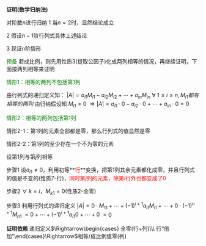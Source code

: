 **证明(数学归纳法)**

对阶数$n$进行归纳
1 当$n=2$时，显然结论成立

2 假设$n-1$阶行列式具体上述结论

3 现证$n$阶情形

<font color=green>预备</font>
若成比例，则先用性质3(提取公因子)化成两列相等的情况，再继续证明，下面按两列相等来证明

<font color=green>情形1：相等的两列不包括第1列</font>

由行列式的递归定义知：
$|A|=a_{i1}M_{i1}-a_{i2}M_{i2}+\cdots+a_{in}M_{in}$
$\forall\ 1\leq i\leq n, M_{i1}
都有相等的两列$
由归纳假设知 $M_{i1}=0$
$\Rightarrow |A|=a_{i1}\cdot0-a_{i2}\cdot0
+\cdots+a_{in}\cdot0=0$

<font color=green>情形2：相等的两列包括第1列</font>

情形2-1：第1列的元素全部都是零，那么行列式的值显然是零

情形2-2：第1列的至少存在一个不为零的元素

设第1列与第$j$列相等

步骤1 设$a_{i1}\neq0$，利用初等**<font color=red>行</font>**变换，把第1列其余元素都化成零，并且行列式的值是不变的(性质7-行)，<font color=red>同时第$j$列的元素，除第$i$行外也都变成了0</font>

步骤2 $\forall\ k=i，M_{k1}=0$(性质2-全零)

步骤3 利用行列式的递归定义
$|A|=0\cdot M_{11}+\cdots+(-1)^{i+1}a_{i1}M_{i1}+\cdots+0\cdot(-1)^{n+1}M_{n1}$
$=0+\cdots+(-1)^{i+1}a_{i1}0+\cdots+0$
$=0$

**证明依赖**
递归定义$\Rightarrow\begin{cases}
全零(行+列)\\\ 
行“倍加”\end{cases}\Rightarrow$相等/成比例值零(列)

